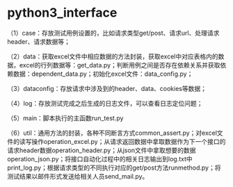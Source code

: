 # python3_interface

（1）case：存放测试用例设置的，比如请求类型get/post、请求url、处理请求header、请求数据等；

（2）data：获取excel文件中相应数据的方法封装，获取excel中对应表格内的数据，excel的行列数据等：get_data.py；判断用例之间是否存在依赖关系并获取依赖数据：dependent_data.py；初始化excel文件：data_config.py；

（3）dataconfig：存放请求中涉及到的header、data、cookies等数据；

（4）log：存放测试完成之后生成的日志文件，可以查看日志定位问题；

（5）main：脚本执行的主函数run_test.py

（6）util：通用方法的封装，各种不同断言方式common_assert.py；对excel文件的读写操作operation_excel.py；从请求返回数据中拿取数据作为下一个接口的请求header数据operation_header.py；从json文件中拿取想要的数据operation_json.py；将接口自动化过程中的相关日志输出到log.txt中print_log.py；根据请求类型的不同执行对应的get/post方法runmethod.py；将测试结果以邮件形式发送给相关人员send_mail.py。

